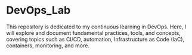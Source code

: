 # DevOps_Lab
This repository is dedicated to my continuous learning in DevOps. Here, I will explore and document fundamental practices, tools, and concepts, covering topics such as CI/CD, automation, Infrastructure as Code (IaC), containers, monitoring, and more.

